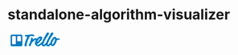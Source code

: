 # standalone-algorithm-visualizer

[![trello](UI/images/trello.png)](https://trello.com/b/Ac41C6HN/standalone-algorithm-visualizer)
